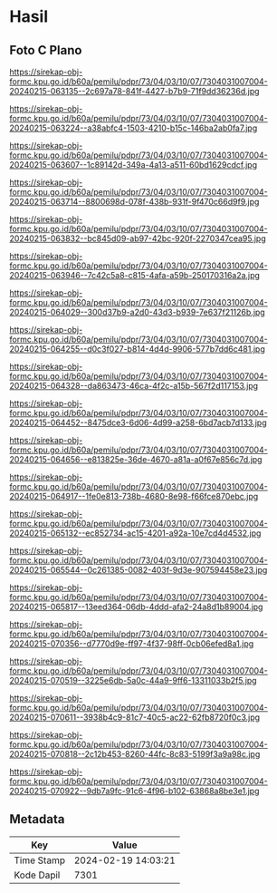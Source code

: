 # Hasil

## Foto C Plano

https://sirekap-obj-formc.kpu.go.id/b60a/pemilu/pdpr/73/04/03/10/07/7304031007004-20240215-063135--2c697a78-841f-4427-b7b9-71f9dd36236d.jpg

https://sirekap-obj-formc.kpu.go.id/b60a/pemilu/pdpr/73/04/03/10/07/7304031007004-20240215-063224--a38abfc4-1503-4210-b15c-146ba2ab0fa7.jpg

https://sirekap-obj-formc.kpu.go.id/b60a/pemilu/pdpr/73/04/03/10/07/7304031007004-20240215-063607--1c89142d-349a-4a13-a511-60bd1629cdcf.jpg

https://sirekap-obj-formc.kpu.go.id/b60a/pemilu/pdpr/73/04/03/10/07/7304031007004-20240215-063714--8800698d-078f-438b-931f-9f470c66d9f9.jpg

https://sirekap-obj-formc.kpu.go.id/b60a/pemilu/pdpr/73/04/03/10/07/7304031007004-20240215-063832--bc845d09-ab97-42bc-920f-2270347cea95.jpg

https://sirekap-obj-formc.kpu.go.id/b60a/pemilu/pdpr/73/04/03/10/07/7304031007004-20240215-063946--7c42c5a8-c815-4afa-a59b-250170316a2a.jpg

https://sirekap-obj-formc.kpu.go.id/b60a/pemilu/pdpr/73/04/03/10/07/7304031007004-20240215-064029--300d37b9-a2d0-43d3-b939-7e637f21126b.jpg

https://sirekap-obj-formc.kpu.go.id/b60a/pemilu/pdpr/73/04/03/10/07/7304031007004-20240215-064255--d0c3f027-b814-4d4d-9906-577b7dd6c481.jpg

https://sirekap-obj-formc.kpu.go.id/b60a/pemilu/pdpr/73/04/03/10/07/7304031007004-20240215-064328--da863473-46ca-4f2c-a15b-567f2d117153.jpg

https://sirekap-obj-formc.kpu.go.id/b60a/pemilu/pdpr/73/04/03/10/07/7304031007004-20240215-064452--8475dce3-6d06-4d99-a258-6bd7acb7d133.jpg

https://sirekap-obj-formc.kpu.go.id/b60a/pemilu/pdpr/73/04/03/10/07/7304031007004-20240215-064656--e813825e-36de-4670-a81a-a0f67e856c7d.jpg

https://sirekap-obj-formc.kpu.go.id/b60a/pemilu/pdpr/73/04/03/10/07/7304031007004-20240215-064917--1fe0e813-738b-4680-8e98-f66fce870ebc.jpg

https://sirekap-obj-formc.kpu.go.id/b60a/pemilu/pdpr/73/04/03/10/07/7304031007004-20240215-065132--ec852734-ac15-4201-a92a-10e7cd4d4532.jpg

https://sirekap-obj-formc.kpu.go.id/b60a/pemilu/pdpr/73/04/03/10/07/7304031007004-20240215-065544--0c261385-0082-403f-9d3e-907594458e23.jpg

https://sirekap-obj-formc.kpu.go.id/b60a/pemilu/pdpr/73/04/03/10/07/7304031007004-20240215-065817--13eed364-06db-4ddd-afa2-24a8d1b89004.jpg

https://sirekap-obj-formc.kpu.go.id/b60a/pemilu/pdpr/73/04/03/10/07/7304031007004-20240215-070356--d7770d9e-ff97-4f37-98ff-0cb06efed8a1.jpg

https://sirekap-obj-formc.kpu.go.id/b60a/pemilu/pdpr/73/04/03/10/07/7304031007004-20240215-070519--3225e6db-5a0c-44a9-9ff6-13311033b2f5.jpg

https://sirekap-obj-formc.kpu.go.id/b60a/pemilu/pdpr/73/04/03/10/07/7304031007004-20240215-070611--3938b4c9-81c7-40c5-ac22-62fb8720f0c3.jpg

https://sirekap-obj-formc.kpu.go.id/b60a/pemilu/pdpr/73/04/03/10/07/7304031007004-20240215-070818--2c12b453-8260-44fc-8c83-5199f3a9a98c.jpg

https://sirekap-obj-formc.kpu.go.id/b60a/pemilu/pdpr/73/04/03/10/07/7304031007004-20240215-070922--9db7a9fc-91c6-4f96-b102-63868a8be3e1.jpg


## Metadata

| Key        | Value               |
| ---------- | ------------------- |
| Time Stamp | 2024-02-19 14:03:21 |
| Kode Dapil | 7301                |



